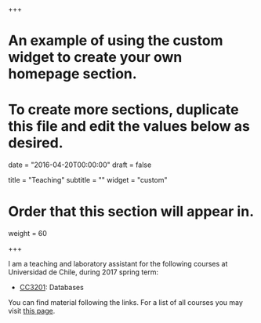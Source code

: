 +++
# An example of using the custom widget to create your own homepage section.
# To create more sections, duplicate this file and edit the values below as desired.

date = "2016-04-20T00:00:00"
draft = false

title = "Teaching"
subtitle = ""
widget = "custom"

# Order that this section will appear in.
weight = 60

+++

I am a teaching and laboratory assistant for the following courses at Universidad de Chile, during 2017 spring term:

- <a href="http://users.dcc.uchile.cl/~sferrada/teaching/cc3201-2017-2">CC3201</a>: Databases

You can find material following the links. For a list of all courses you may visit <a href="http://users.dcc.uchile.cl/~sferrada/teaching/">this page</a>.
